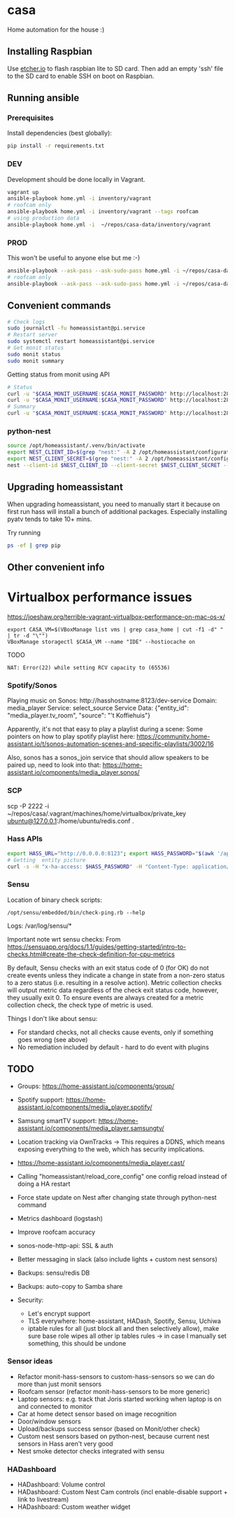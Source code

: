 # casa

Home automation for the house :)

## Installing Raspbian

Use [etcher.io](https://etcher.io) to flash raspbian lite to SD card.
Then add an empty 'ssh' file to the SD card to enable SSH on boot on Raspbian.

## Running ansible

### Prerequisites

Install dependencies (best globally):
```bash
pip install -r requirements.txt
```

### DEV
Development should be done locally in Vagrant.
```bash
vagrant up
ansible-playbook home.yml -i inventory/vagrant 
# roofcam only
ansible-playbook home.yml -i inventory/vagrant --tags roofcam
# using production data
ansible-playbook home.yml -i  ~/repos/casa-data/inventory/vagrant
```
### PROD

This won't be useful to anyone else but me :-)

```bash
ansible-playbook --ask-pass --ask-sudo-pass home.yml -i ~/repos/casa-data/inventory/mbp-server
# roofcam only
ansible-playbook --ask-pass --ask-sudo-pass home.yml -i ~/repos/casa-data/inventory/mbp-server --tags roofcam
```

## Convenient commands

```bash
# Check logs
sudo journalctl -fu homeassistant@pi.service
# Restart server
sudo systemctl restart homeassistant@pi.service
# Get monit status
sudo monit status
sudo monit summary
```

Getting status from monit using API
```bash
# Status
curl -u "$CASA_MONIT_USERNAME:$CASA_MONIT_PASSWORD" http://localhost:2812/_status
curl -u "$CASA_MONIT_USERNAME:$CASA_MONIT_PASSWORD" http://localhost:2812/_status?format=xml
# Summary
curl -u "$CASA_MONIT_USERNAME:$CASA_MONIT_PASSWORD" http://localhost:2812/_summary
```

### python-nest
```bash
source /opt/homeassistant/.venv/bin/activate
export NEST_CLIENT_ID=$(grep "nest:" -A 2 /opt/homeassistant/configuration.yaml  | awk '/client_id/{print $2}')
export NEST_CLIENT_SECRET=$(grep "nest:" -A 2 /opt/homeassistant/configuration.yaml  | awk '/client_secret/{print $2}')
nest --client-id $NEST_CLIENT_ID --client-secret $NEST_CLIENT_SECRET --token-cache /opt/homeassistant/nest.conf --index 0 camera-show
```

## Upgrading homeassistant

When upgrading homeassistant, you need to manually start it because on first run hass will install a bunch of additional packages.
Especially installing pyatv tends to take 10+ mins.

Try running 
```bash
ps -ef | grep pip
```

## Other convenient info

# Virtualbox performance issues

https://joeshaw.org/terrible-vagrant-virtualbox-performance-on-mac-os-x/

```
export CASA_VM=$(VBoxManage list vms | grep casa_home | cut -f1 -d" " | tr -d "\"")
VBoxManage storagectl $CASA_VM --name "IDE" --hostiocache on
```

TODO
```
NAT: Error(22) while setting RCV capacity to (65536)
```

### Spotify/Sonos

Playing music on Sonos:
http://hasshostname:8123/dev-service
Domain: media_player
Service: select_source
Service Data: {"entity_id": "media_player.tv_room", "source": "'t Koffiehuis"}

Apparently, it's not that easy to play a playlist during a scene:
Some pointers on how to play spotify playlist here: https://community.home-assistant.io/t/sonos-automation-scenes-and-specific-playlists/3002/16

Also, sonos  has a sonos_join service that should allow speakers to be paired up, need to look into that:
https://home-assistant.io/components/media_player.sonos/

### SCP

scp -P 2222 -i ~/repos/casa/.vagrant/machines/home/virtualbox/private_key ubuntu@127.0.0.1:/home/ubuntu/redis.conf .

### Hass APIs
```bash
export HASS_URL="http://0.0.0.0:8123"; export HASS_PASSWORD="$(awk '/api_password: /{print $2}'  /opt/homeassistant/configuration.yaml)"
# Getting  entity picture
curl -s -H "x-ha-access: $HASS_PASSWORD" -H "Content-Type: application/json" $HASS_URL/api/states/camera.hallway | jq -r ".attributes.entity_picture"
```

### Sensu
Location of binary check scripts:
```
/opt/sensu/embedded/bin/check-ping.rb --help
```

Logs:
/var/log/sensu/*

Important note wrt sensu checks:
From https://sensuapp.org/docs/1.1/guides/getting-started/intro-to-checks.html#create-the-check-definition-for-cpu-metrics

By default, Sensu checks with an exit status code of 0 (for OK) do not create events unless they indicate a change in
state from a non-zero status to a zero status (i.e. resulting in a resolve action). Metric collection checks will output
metric data regardless of the check exit status code, however, they usually exit 0. To ensure events are always created
for a metric collection check, the check type of metric is used.


Things I don't like about sensu:
 - For standard checks, not all checks cause events, only if something goes wrong (see above)
 - No remediation included by default - hard to do event with plugins

## TODO
- Groups: https://home-assistant.io/components/group/
- Spotify support:  https://home-assistant.io/components/media_player.spotify/
- Samsung smartTV support: https://home-assistant.io/components/media_player.samsungtv/
- Location tracking via OwnTracks
   -> This requires a DDNS, which means exposing everything to the web, which has security implications.
- https://home-assistant.io/components/media_player.cast/
- Calling "homeassistant/reload_core_config" one config reload instead of doing a HA restart
- Force state update on Nest after changing state through python-nest command
- Metrics dashboard (logstash)
- Improve roofcam accuracy
- sonos-node-http-api: SSL & auth
- Better messaging in slack (also include lights + custom nest sensors)
- Backups: sensu/redis DB
- Backups: auto-copy to Samba share

- Security:
    - Let's encrypt support
    - TLS everywhere: home-assistant, HADash, Spotify, Sensu, Uchiwa
    - iptable rules for all (just block all and then selectively allow),
        make sure base role wipes all other ip tables rules -> in case I manually set something, this should be undone

### Sensor ideas
- Refactor monit-hass-sensors to custom-hass-sensors so we can do more than just monit sensors
- Roofcam sensor (refactor monit-hass-sensors to be more generic)
- Laptop sensors: e.g. track that Joris started working when laptop is on and connected to monitor
- Car at home detect sensor based on image recognition
- Door/window sensors
- Upload/backups success sensor (based on Monit/other check)
- Custom nest sensors based on python-nest, because current nest sensors in Hass aren't very good
- Nest smoke detector checks integrated with sensu

### HADashboard
- HADashboard: Volume control
- HADashboard: Custom Nest Cam controls (incl enable-disable support + link to livestream)
- HADashboard: Custom weather widget
